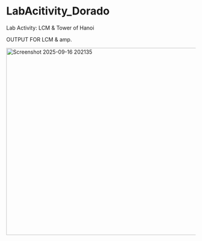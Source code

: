 # LabAcitivity_Dorado
Lab Activity: LCM &amp; Tower of Hanoi

OUTPUT FOR LCM & amp.


<img width="959" height="497" alt="Screenshot 2025-09-16 202135" src="https://github.com/user-attachments/assets/1bc62322-18c6-4a88-a33f-a0b90676a4b5" />

